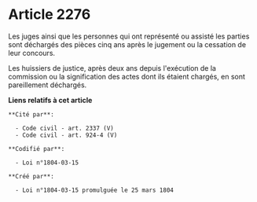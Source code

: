 # Article 2276

Les juges ainsi que les personnes qui ont représenté ou assisté les parties sont déchargés des pièces cinq ans après le
jugement ou la cessation de leur concours.

Les huissiers de justice, après deux ans depuis l'exécution de la commission ou la signification des actes dont ils étaient
chargés, en sont pareillement déchargés.

**Liens relatifs à cet article**

	**Cité par**:

	  - Code civil - art. 2337 (V)
	  - Code civil - art. 924-4 (V)

	**Codifié par**:

	  - Loi n°1804-03-15

	**Créé par**:

	  - Loi n°1804-03-15 promulguée le 25 mars 1804
